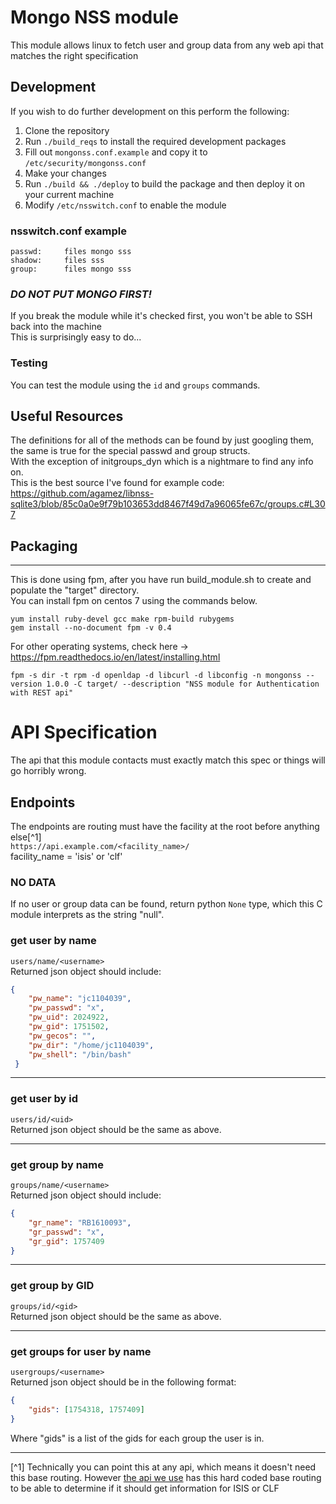 # Mongo NSS module
This module allows linux to fetch user and group data from any web api that matches the right specification

## Development

If you wish to do further development on this perform the following:  
1. Clone the repository
2. Run `./build_reqs` to install the required development packages
3. Fill out `mongonss.conf.example` and copy it to `/etc/security/mongonss.conf`
4. Make your changes
5. Run `./build && ./deploy` to build the package and then deploy it on your current machine
6. Modify `/etc/nsswitch.conf` to enable the module

### nsswitch.conf example
```
passwd:     files mongo sss
shadow:     files sss
group:      files mongo sss
```
### *_DO NOT PUT MONGO FIRST!_*  
If you break the module while it's checked first, you won't be able to SSH back into the machine   
This is surprisingly easy to do...

### Testing
You can test the module using the  `id` and `groups` commands.  

## Useful Resources
The definitions for all of the methods can be found by just googling them, the same is true for the special passwd and group structs.  
With the exception of initgroups_dyn which is a nightmare to find any info on.  
This is the best source I've found for example code:
https://github.com/agamez/libnss-sqlite3/blob/85c0a0e9f79b103653dd8467f49d7a96065fe67c/groups.c#L307

## Packaging
------
This is done using fpm, after you have run build_module.sh to create and populate the "target" directory.    
You can install fpm on centos 7 using the commands below.
```
yum install ruby-devel gcc make rpm-build rubygems
gem install --no-document fpm -v 0.4
```
For other operating systems, check here -> https://fpm.readthedocs.io/en/latest/installing.html
```
fpm -s dir -t rpm -d openldap -d libcurl -d libconfig -n mongonss --version 1.0.0 -C target/ --description "NSS module for Authentication with REST api"
```

# API Specification
The api that this module contacts must exactly match this spec or things will go horribly wrong.

## Endpoints
The endpoints are routing must have the facility at the root before anything else[^1]  
`https://api.example.com/<facility_name>/`  
facility_name = 'isis' or 'clf'  

### NO DATA   
If no user or group data can be found, return python `None` type, which this C module interprets as the string "null". 

### get user by name
`users/name/<username>`  
Returned json object should include:
```json
{
    "pw_name": "jc1104039",
    "pw_passwd": "x", 
    "pw_uid": 2024922, 
    "pw_gid": 1751502, 
    "pw_gecos": "", 
    "pw_dir": "/home/jc1104039", 
    "pw_shell": "/bin/bash"
 }
```
---
### get user by id
`users/id/<uid>`  
Returned json object should be the same as above.

---
### get group by name
`groups/name/<username>`  
Returned json object should include:
```json
{
    "gr_name": "RB1610093", 
    "gr_passwd": "x", 
    "gr_gid": 1757409
}
```
---
### get group by GID
`groups/id/<gid>`  
Returned json object should be the same as above.   

---
### get groups for user by name
`usergroups/<username>`  
Returned json object should be in the following format:
```json
{
    "gids": [1754318, 1757409]
}
```
Where "gids" is a list of the gids for each group the user is in.

---
[^1] Technically you can point this at any api, which means it doesn't need this base routing. However [the api we use](https://github.com/ral-facilities/daaas-eve-nss-interface) has this hard coded base routing to be able to determine if it should get information for ISIS or CLF
